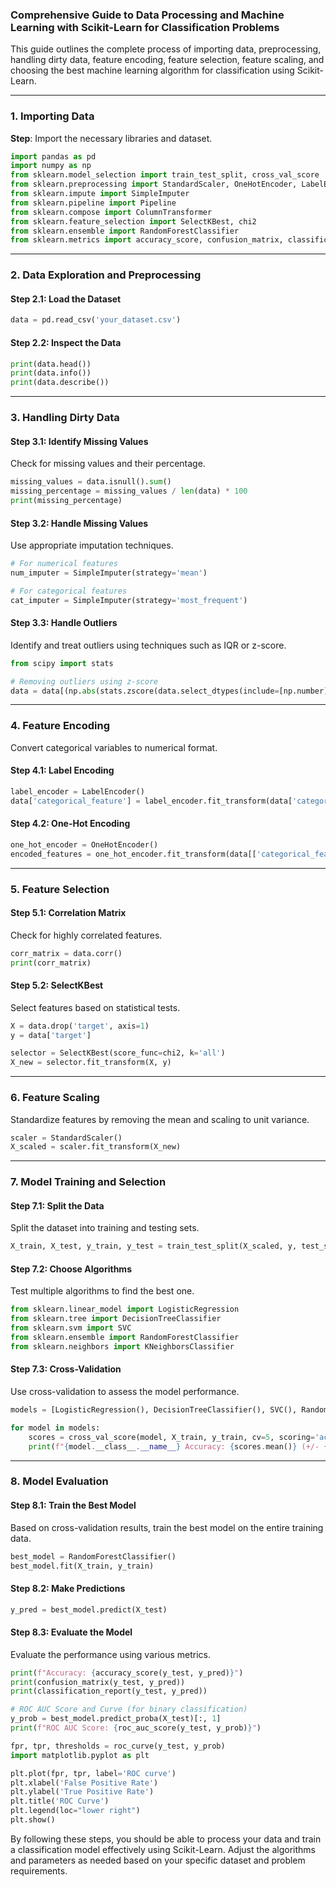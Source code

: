 ### Comprehensive Guide to Data Processing and Machine Learning with Scikit-Learn for Classification Problems

This guide outlines the complete process of importing data, preprocessing, handling dirty data, feature encoding, feature selection, feature scaling, and choosing the best machine learning algorithm for classification using Scikit-Learn.

---

### 1. Importing Data

**Step**: Import the necessary libraries and dataset.

```python
import pandas as pd
import numpy as np
from sklearn.model_selection import train_test_split, cross_val_score
from sklearn.preprocessing import StandardScaler, OneHotEncoder, LabelEncoder
from sklearn.impute import SimpleImputer
from sklearn.pipeline import Pipeline
from sklearn.compose import ColumnTransformer
from sklearn.feature_selection import SelectKBest, chi2
from sklearn.ensemble import RandomForestClassifier
from sklearn.metrics import accuracy_score, confusion_matrix, classification_report, roc_auc_score, roc_curve
```

---

### 2. Data Exploration and Preprocessing

#### **Step 2.1: Load the Dataset**

```python
data = pd.read_csv('your_dataset.csv')
```

#### **Step 2.2: Inspect the Data**

```python
print(data.head())
print(data.info())
print(data.describe())
```

---

### 3. Handling Dirty Data

#### **Step 3.1: Identify Missing Values**

Check for missing values and their percentage.

```python
missing_values = data.isnull().sum()
missing_percentage = missing_values / len(data) * 100
print(missing_percentage)
```

#### **Step 3.2: Handle Missing Values**

Use appropriate imputation techniques.

```python
# For numerical features
num_imputer = SimpleImputer(strategy='mean')

# For categorical features
cat_imputer = SimpleImputer(strategy='most_frequent')
```

#### **Step 3.3: Handle Outliers**

Identify and treat outliers using techniques such as IQR or z-score.

```python
from scipy import stats

# Removing outliers using z-score
data = data[(np.abs(stats.zscore(data.select_dtypes(include=[np.number]))) < 3).all(axis=1)]
```

---

### 4. Feature Encoding

Convert categorical variables to numerical format.

#### **Step 4.1: Label Encoding**

```python
label_encoder = LabelEncoder()
data['categorical_feature'] = label_encoder.fit_transform(data['categorical_feature'])
```

#### **Step 4.2: One-Hot Encoding**

```python
one_hot_encoder = OneHotEncoder()
encoded_features = one_hot_encoder.fit_transform(data[['categorical_feature']]).toarray()
```

---

### 5. Feature Selection

#### **Step 5.1: Correlation Matrix**

Check for highly correlated features.

```python
corr_matrix = data.corr()
print(corr_matrix)
```

#### **Step 5.2: SelectKBest**

Select features based on statistical tests.

```python
X = data.drop('target', axis=1)
y = data['target']

selector = SelectKBest(score_func=chi2, k='all')
X_new = selector.fit_transform(X, y)
```

---

### 6. Feature Scaling

Standardize features by removing the mean and scaling to unit variance.

```python
scaler = StandardScaler()
X_scaled = scaler.fit_transform(X_new)
```

---

### 7. Model Training and Selection

#### **Step 7.1: Split the Data**

Split the dataset into training and testing sets.

```python
X_train, X_test, y_train, y_test = train_test_split(X_scaled, y, test_size=0.2, random_state=42)
```

#### **Step 7.2: Choose Algorithms**

Test multiple algorithms to find the best one.

```python
from sklearn.linear_model import LogisticRegression
from sklearn.tree import DecisionTreeClassifier
from sklearn.svm import SVC
from sklearn.ensemble import RandomForestClassifier
from sklearn.neighbors import KNeighborsClassifier
```

#### **Step 7.3: Cross-Validation**

Use cross-validation to assess the model performance.

```python
models = [LogisticRegression(), DecisionTreeClassifier(), SVC(), RandomForestClassifier(), KNeighborsClassifier()]

for model in models:
    scores = cross_val_score(model, X_train, y_train, cv=5, scoring='accuracy')
    print(f"{model.__class__.__name__} Accuracy: {scores.mean()} (+/- {scores.std()})")
```

---

### 8. Model Evaluation

#### **Step 8.1: Train the Best Model**

Based on cross-validation results, train the best model on the entire training data.

```python
best_model = RandomForestClassifier()
best_model.fit(X_train, y_train)
```

#### **Step 8.2: Make Predictions**

```python
y_pred = best_model.predict(X_test)
```

#### **Step 8.3: Evaluate the Model**

Evaluate the performance using various metrics.

```python
print(f"Accuracy: {accuracy_score(y_test, y_pred)}")
print(confusion_matrix(y_test, y_pred))
print(classification_report(y_test, y_pred))

# ROC AUC Score and Curve (for binary classification)
y_prob = best_model.predict_proba(X_test)[:, 1]
print(f"ROC AUC Score: {roc_auc_score(y_test, y_prob)}")

fpr, tpr, thresholds = roc_curve(y_test, y_prob)
import matplotlib.pyplot as plt

plt.plot(fpr, tpr, label='ROC curve')
plt.xlabel('False Positive Rate')
plt.ylabel('True Positive Rate')
plt.title('ROC Curve')
plt.legend(loc="lower right")
plt.show()
```

By following these steps, you should be able to process your data and train a classification model effectively using Scikit-Learn. Adjust the algorithms and parameters as needed based on your specific dataset and problem requirements.